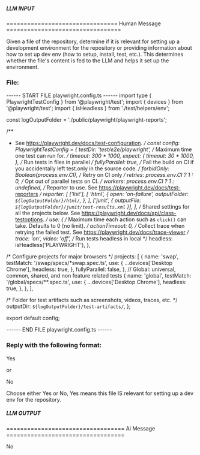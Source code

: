 ##### LLM INPUT #####
================================ Human Message =================================

Given a file of the repository, determine if it is relevant for setting up a development environment for the repository or providing information about how to set up dev env (how to setup, install, test, etc.). This determines whether the file's content is fed to the LLM and helps it set up the environment.

### File:
------ START FILE playwright.config.ts ------
import type { PlaywrightTestConfig } from '@playwright/test';
import { devices } from '@playwright/test';
import { isHeadless } from './test/helpers/env';

const logOutputFolder = './public/playwright/playwright-reports';

/**
 * See https://playwright.dev/docs/test-configuration.
 */
const config: PlaywrightTestConfig = {
  testDir: 'test/e2e/playwright',
  /* Maximum time one test can run for. */
  timeout: 300 * 1000,
  expect: {
    timeout: 30 * 1000,
  },
  /* Run tests in files in parallel */
  fullyParallel: true,
  /* Fail the build on CI if you accidentally left test.only in the source code. */
  forbidOnly: Boolean(process.env.CI),
  /* Retry on CI only */
  retries: process.env.CI ? 1 : 0,
  /* Opt out of parallel tests on CI. */
  workers: process.env.CI ? 1 : undefined,
  /* Reporter to use. See https://playwright.dev/docs/test-reporters */
  reporter: [
    ['list'],
    [
      'html',
      {
        open: 'on-failure',
        outputFolder: `${logOutputFolder}/html/`,
      },
    ],
    ['junit', { outputFile: `${logOutputFolder}/junit/test-results.xml` }],
  ],
  /* Shared settings for all the projects below. See https://playwright.dev/docs/api/class-testoptions. */
  use: {
    /* Maximum time each action such as `click()` can take. Defaults to 0 (no limit). */
    actionTimeout: 0,
    /* Collect trace when retrying the failed test. See https://playwright.dev/docs/trace-viewer */
    trace: 'on',
    video: 'off',
    /* Run tests headless in local */
    headless: isHeadless('PLAYWRIGHT'),
  },

  /* Configure projects for major browsers */
  projects: [
    {
      name: 'swap',
      testMatch: '/swap/specs/*swap.spec.ts',
      use: {
        ...devices['Desktop Chrome'],
        headless: true,
      },
      fullyParallel: false,
    },
    // Global: universal, common, shared, and non feature related tests
    {
      name: 'global',
      testMatch: '/global/specs/**.spec.ts',
      use: {
        ...devices['Desktop Chrome'],
        headless: true,
      },
    },
  ],

  /* Folder for test artifacts such as screenshots, videos, traces, etc. */
  outputDir: `${logOutputFolder}/test-artifacts/`,
};

export default config;

------ END FILE playwright.config.ts ------

### Reply with the following format:

<rel>Yes</rel>

or

<rel>No</rel>

Choose either Yes or No, Yes means this file IS relevant for setting up a dev env for the repository.

##### LLM OUTPUT #####
================================== Ai Message ==================================

<rel>No</rel>